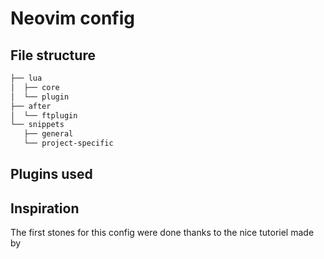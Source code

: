 # Neovim config

<!-- TODO: insert dotfyle stats -->
<!-- TODO: insert dashboard, file showcase-->

## File structure

```bash
├── lua
│  ├── core
│  └── plugin
├── after
│  └── ftplugin
└── snippets
   ├── general
   └── project-specific
```

## Plugins used

## Inspiration

The first stones for this config were done thanks to the nice tutoriel made by
